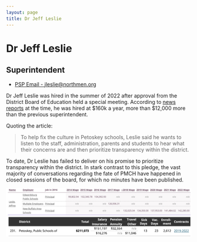 ```yaml
---
layout: page
title: Dr Jeff Leslie
---
```


# Dr Jeff Leslie
## Superintendent

- [PSP Email - jleslie@northmen.org](mailto:jleslie@northmen.org)

Dr Jeff Leslie was hired in the summer of 2022 after approval from the District Board of Education held a special meeting. According to [news reports](https://www.petoskeynews.com/story/news/education/2022/08/03/new-petoskey-superintendent-hired-prioritizes-district-transparency/10214492002/) at the time, he was hired at $160k a year, more than $12,000 more than the previous superintendent.

Quoting the article:
> To help fix the culture in Petoskey schools, Leslie said he wants to listen to the staff, administration, parents and students to hear what their concerns are and then prioritize transparency within the district.

To date, Dr Leslie has failed to deliver on his promise to prioritize transparency within the district. In stark contrast to this pledge, the vast majority of conversations regarding the fate of PMCH have happened in closed sessions of the board, for which no minutes have been published.

![Jeff Leslie Wages](/assets/images/leslie_wages.png)
![PSP Superintendent Compensation](/assets/images/psp_superintendent_comp.png)

